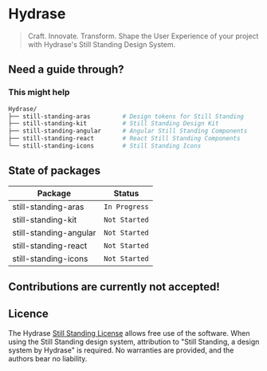 # Hydrase

> Craft. Innovate. Transform. Shape the User Experience of your project with Hydrase's Still Standing Design System.

## Need a guide through?
### This might help

```sh
Hydrase/
├── still-standing-aras         # Design tokens for Still Standing
├── still-standing-kit          # Still Standing Design Kit
├── still-standing-angular      # Angular Still Standing Components
├── still-standing-react        # React Still Standing Components
└── still-standing-icons        # Still Standing Icons
```

## State of packages

| Package                                           | Status                               |
| ------------------------------------------------- | ------------------------------------ |
| still-standing-aras                               | `In Progress`                        |
| still-standing-kit                                | `Not Started`                        |
| still-standing-angular                            | `Not Started`                        |
| still-standing-react                              | `Not Started`                        |
| still-standing-icons                              | `Not Started`                        |

## Contributions are currently not accepted!

## Licence

The Hydrase [Still Standing License](https://github.com/HydraseCore/Still-Standing/blob/main/LICENSE.md) allows free use of the software. When using the Still Standing design system, attribution to "Still Standing, a design system by Hydrase" is required. No warranties are provided, and the authors bear no liability.
